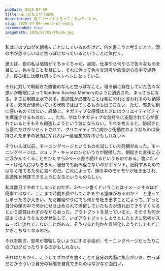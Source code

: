 ```yaml
---
pubDate: 2025-07-09
title: 空っぽだという感覚
description: 寝てリセットするってこういうことか。
slug: 2025-07-09-sense-of-empty
recommended: true
imagePath: 2025/07/09/thumb.jpg
---
```


私はこのブログを朝書くことにしているのだけど、何を書こうと考えたとき、頭の中が恐ろしいほど空っぽになっているということに気付く。

思えば、夜の私は感情がぐちゃぐちゃだ。昼間、仕事やら何やらで色々なものを目にし、色々なことを耳にし、それに伴って色々な思考や感情が心の中で渦巻き、寝る頃には疲れ切ってヘトヘトになっている。

それに対して朝起きた直後のなんと空っぽなこと。寝る前に存在していた色々な思いが睡眠によってRandom Access Memoryのように消去され、まっさらになる。まさに明鏡止水である。創造性が必要なことは朝にやれと言われるのも納得する。邪念が渦巻いている状態では出てくるものも出てこない。ただ、邪念も別に悪いものではない。経験上、ネガティブな感情はときにはクリエイティビティを爆発させるものだ……。ただ、やはりネガティブな気持ちに支配されて心が疲れているとそもそも創造しようという気にならない。それを考えると、朝起きたら疲れだけがリセットされて、クリエイティブに向かう衝動性のようなものは保持されたままの状態になれれば一番理想的なのかもしれないｗ

そういえば以前、モーニングページというものを試していた時期があった。モーニングページは、ジュリア・キャメロンという方が提唱した、朝起きた直後に心に浮かんでくることをひたすら3ページ書き続けるというものである。書いたノートは他人にはもちろん、自分でも読み返さないのがポイント。記録するためではなく捨てるために書くのだ。これによって、頭の中のモヤモヤが吐き出され、創造性を発揮できるようになるというものらしい。

私は数日でやめてしまったのだが、3ページ書くということはイメージするほど簡単ではなく、ここまで時間を費やしてこれをやる意味があるのか？　と思ってしまったのが大きい。ただ無理やりにでも何かを吐き出すことによって、ずっと自分の頭の中で何かにせき止められて滞留していたものが流れ出てきやすくなるという感覚はわずかながらあった。アウトプットを怠っていると、そのうち何か詰まりのようなものが発生して、いざアウトプットしようとしたときに思考がスムーズに流れてこないことがある。そうなると何かを言語化しようとしてもどこかぎこちなくなるのだ。

それを防ぎ、思考が滞留しないようにする手段が、モーニングページだったりこのブログだったりするのかもしれない。

それはともかく、こうしてブログを書くことで自分の内面に焦点がいき、空っぽだとかそういう自分の状態を自覚できたのはなかなか面白い。